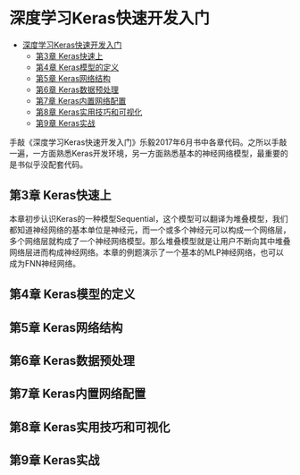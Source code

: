 # 深度学习Keras快速开发入门

<!-- TOC -->

- [深度学习Keras快速开发入门](#深度学习keras快速开发入门)
    - [第3章 Keras快速上](#第3章-keras快速上)
    - [第4章 Keras模型的定义](#第4章-keras模型的定义)
    - [第5章 Keras网络结构](#第5章-keras网络结构)
    - [第6章 Keras数据预处理](#第6章-keras数据预处理)
    - [第7章 Keras内置网络配置](#第7章-keras内置网络配置)
    - [第8章 Keras实用技巧和可视化](#第8章-keras实用技巧和可视化)
    - [第9章 Keras实战](#第9章-keras实战)

<!-- /TOC -->

手敲《深度学习Keras快速开发入门》乐毅2017年6月书中各章代码。之所以手敲一遍，一方面熟悉Keras开发环境，另一方面熟悉基本的神经网络模型，最重要的是书似乎没配套代码。

## 第3章 Keras快速上

本章初步认识Keras的一种模型Sequential，这个模型可以翻译为堆叠模型，我们都知道神经网络的基本单位是神经元，而一个或多个神经元可以构成一个网络层，多个网络层就构成了一个神经网络模型。那么堆叠模型就是让用户不断向其中堆叠网络层进而构成神经网络。本章的例题演示了一个基本的MLP神经网络，也可以成为FNN神经网络。

## 第4章 Keras模型的定义

## 第5章 Keras网络结构

## 第6章 Keras数据预处理

## 第7章 Keras内置网络配置

## 第8章 Keras实用技巧和可视化

## 第9章 Keras实战

